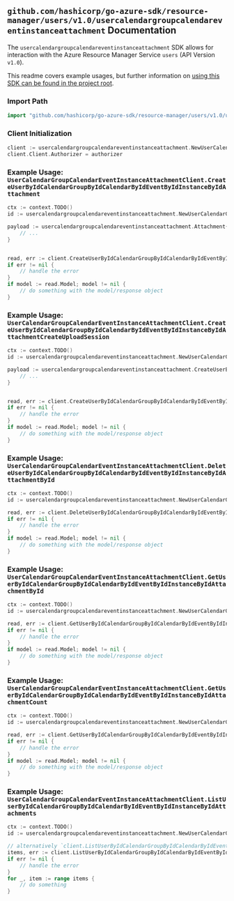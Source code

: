 
## `github.com/hashicorp/go-azure-sdk/resource-manager/users/v1.0/usercalendargroupcalendareventinstanceattachment` Documentation

The `usercalendargroupcalendareventinstanceattachment` SDK allows for interaction with the Azure Resource Manager Service `users` (API Version `v1.0`).

This readme covers example usages, but further information on [using this SDK can be found in the project root](https://github.com/hashicorp/go-azure-sdk/tree/main/docs).

### Import Path

```go
import "github.com/hashicorp/go-azure-sdk/resource-manager/users/v1.0/usercalendargroupcalendareventinstanceattachment"
```


### Client Initialization

```go
client := usercalendargroupcalendareventinstanceattachment.NewUserCalendarGroupCalendarEventInstanceAttachmentClientWithBaseURI("https://management.azure.com")
client.Client.Authorizer = authorizer
```


### Example Usage: `UserCalendarGroupCalendarEventInstanceAttachmentClient.CreateUserByIdCalendarGroupByIdCalendarByIdEventByIdInstanceByIdAttachment`

```go
ctx := context.TODO()
id := usercalendargroupcalendareventinstanceattachment.NewUserCalendarGroupCalendarEventInstanceID("userIdValue", "calendarGroupIdValue", "calendarIdValue", "eventIdValue", "eventId1Value")

payload := usercalendargroupcalendareventinstanceattachment.Attachment{
	// ...
}


read, err := client.CreateUserByIdCalendarGroupByIdCalendarByIdEventByIdInstanceByIdAttachment(ctx, id, payload)
if err != nil {
	// handle the error
}
if model := read.Model; model != nil {
	// do something with the model/response object
}
```


### Example Usage: `UserCalendarGroupCalendarEventInstanceAttachmentClient.CreateUserByIdCalendarGroupByIdCalendarByIdEventByIdInstanceByIdAttachmentCreateUploadSession`

```go
ctx := context.TODO()
id := usercalendargroupcalendareventinstanceattachment.NewUserCalendarGroupCalendarEventInstanceID("userIdValue", "calendarGroupIdValue", "calendarIdValue", "eventIdValue", "eventId1Value")

payload := usercalendargroupcalendareventinstanceattachment.CreateUserByIdCalendarGroupByIdCalendarByIdEventByIdInstanceByIdAttachmentCreateUploadSessionRequest{
	// ...
}


read, err := client.CreateUserByIdCalendarGroupByIdCalendarByIdEventByIdInstanceByIdAttachmentCreateUploadSession(ctx, id, payload)
if err != nil {
	// handle the error
}
if model := read.Model; model != nil {
	// do something with the model/response object
}
```


### Example Usage: `UserCalendarGroupCalendarEventInstanceAttachmentClient.DeleteUserByIdCalendarGroupByIdCalendarByIdEventByIdInstanceByIdAttachmentById`

```go
ctx := context.TODO()
id := usercalendargroupcalendareventinstanceattachment.NewUserCalendarGroupCalendarEventInstanceAttachmentID("userIdValue", "calendarGroupIdValue", "calendarIdValue", "eventIdValue", "eventId1Value", "attachmentIdValue")

read, err := client.DeleteUserByIdCalendarGroupByIdCalendarByIdEventByIdInstanceByIdAttachmentById(ctx, id)
if err != nil {
	// handle the error
}
if model := read.Model; model != nil {
	// do something with the model/response object
}
```


### Example Usage: `UserCalendarGroupCalendarEventInstanceAttachmentClient.GetUserByIdCalendarGroupByIdCalendarByIdEventByIdInstanceByIdAttachmentById`

```go
ctx := context.TODO()
id := usercalendargroupcalendareventinstanceattachment.NewUserCalendarGroupCalendarEventInstanceAttachmentID("userIdValue", "calendarGroupIdValue", "calendarIdValue", "eventIdValue", "eventId1Value", "attachmentIdValue")

read, err := client.GetUserByIdCalendarGroupByIdCalendarByIdEventByIdInstanceByIdAttachmentById(ctx, id)
if err != nil {
	// handle the error
}
if model := read.Model; model != nil {
	// do something with the model/response object
}
```


### Example Usage: `UserCalendarGroupCalendarEventInstanceAttachmentClient.GetUserByIdCalendarGroupByIdCalendarByIdEventByIdInstanceByIdAttachmentCount`

```go
ctx := context.TODO()
id := usercalendargroupcalendareventinstanceattachment.NewUserCalendarGroupCalendarEventInstanceID("userIdValue", "calendarGroupIdValue", "calendarIdValue", "eventIdValue", "eventId1Value")

read, err := client.GetUserByIdCalendarGroupByIdCalendarByIdEventByIdInstanceByIdAttachmentCount(ctx, id)
if err != nil {
	// handle the error
}
if model := read.Model; model != nil {
	// do something with the model/response object
}
```


### Example Usage: `UserCalendarGroupCalendarEventInstanceAttachmentClient.ListUserByIdCalendarGroupByIdCalendarByIdEventByIdInstanceByIdAttachments`

```go
ctx := context.TODO()
id := usercalendargroupcalendareventinstanceattachment.NewUserCalendarGroupCalendarEventInstanceID("userIdValue", "calendarGroupIdValue", "calendarIdValue", "eventIdValue", "eventId1Value")

// alternatively `client.ListUserByIdCalendarGroupByIdCalendarByIdEventByIdInstanceByIdAttachments(ctx, id)` can be used to do batched pagination
items, err := client.ListUserByIdCalendarGroupByIdCalendarByIdEventByIdInstanceByIdAttachmentsComplete(ctx, id)
if err != nil {
	// handle the error
}
for _, item := range items {
	// do something
}
```
